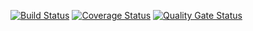 [![Build Status](https://travis-ci.org/Neroec/Testings3.svg?branch=master)](https://travis-ci.org/github/Neroec/Testings3)
[![Coverage Status](https://coveralls.io/repos/github/Neroec/Testings2/badge.svg?branch=master)](https://coveralls.io/github/Neroec/Testings2?branch=master)
[![Quality Gate Status](https://sonarcloud.io/api/project_badges/measure?project=Neroec_Testings2&metric=alert_status)](https://sonarcloud.io/dashboard?id=Neroec_Testings2) 
 
